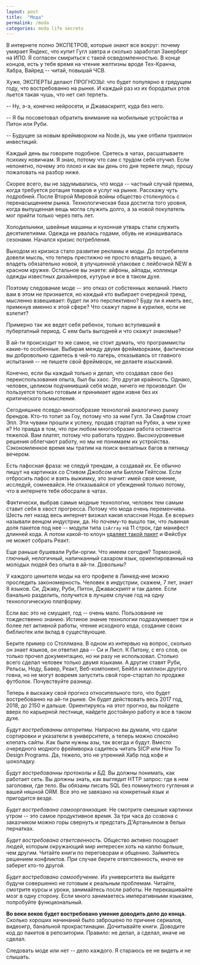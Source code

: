```yaml
---
layout: post
title:  "Мода"
permalink: /moda
categories: moda life secrets
---
```


В интернете полно ЭКСПЕТРОВ, которые знают все вокруг: почему умирает Яндекс,
что купит Гугл завтра и сколько заработал Закерберг на ИПО. Я согласен смириться
с такой осведомленностью. В конце концов, есть у тебя время на чтение желтизны
вроде Тех-Кранча, Хабра, Вайред -- читай, повышай ЧСВ.

Хуже, ЭКСПЕРТЫ делают ПРОГНОЗЫ: что будет популярно в грядущем году, что
востребованно на рынке. И каждый раз из их бородатых ртов льется такая чушь, что
нет сил терпеть.

-- Ну, э-э, конечно нейросети, и Джаваскрипт, куда без него.

-- Я бы посоветовал обратить внимание на мобильные устройства и Питон или Руби.

-- Будущее за новым вреймворком на Node.js, мы уже отбили триллион инвестиций.

Каждый день вы говорите подобное. Сретесь в чатах, расшатываете психику
новичкам. Я знаю, потому что сам с трудом себя отучил. Если непонятно, почему
это плохо и как вы день ото дня теряете лицо, прошу пожаловать на разбор ниже.

Скорее всего, вы не задумывались, что мода -- частный случай приема, когда
требуется ротация товаров и услуг на рынке. Расскажу чуть подробней. После
Второй Мировой войны общество столкнулось с перенасыщением
рынка. Технологическая база достигла того уровня, когда выпущенная вещь могла
служить долго, а за новой покупатель мог прийти только через пять лет.

Холодильники, швейные машины и кухонная утварь стали служить
десятилетиями. Одежда не рвалась годами, обувь не изнашивалась сезонами. Начался
кризис потребления.

Выходом из кризиса стало развитие рекламы и моды. До потребителя довели мысль,
что теперь престижно не просто владеть вещью, а владеть обязательно новой, в
улучшенной упаковке с лейбочкой NEW в красном кружке. Остальное вы знаете:
айфоны, айпады, коллекци одежды известных дизайнеров, кутурье и все в таком
духе.

Поэтому следование моде -- это отказ от собстенных желаний. Никто вам в этом не
признается, но каждый кто выбирает очередной тренд, мысленно взвешивает: будет
ли это перспективно? Буду ли я иметь вес, примкнув именно к этой сфере? Что
скажут парни в курилке, если не взлетит?

Примерно так же ведет себя ребенок, только вступивший в пубертатный период. С
кем быть выгодней и что скажут знакомые?

В ай-ти происходит то же самое, не стоит думать, что программисты какие-то
особенные. Выбирая между двумя фреймворками, фактически вы добровольно сдаетесь
в чей-то лагерь, отказываясь от главного испытания -- не пишете свой фреймворк,
не делаете изысканий.

Конечно, если бы каждый только и делал, что создавал свое без переиспользования
опыта, был бы хаос. Это другая крайность. Однако, человек, целиком подчинивший
себя моде, ничего не производит. Он пользуется только готовым и принимает идеи
извне без их критического осмысления.

Сегодняшнее псевдо-многообразие технологий аналогично рынку брендов. Кто-то
топит за Гоу, потому что за ним Гугл. За Свифтом стоит Эпл. Эти чуваки прошли к
успеху, продав стартап на Рубях, а чем хуже я? Но правда в том, что при любом
многообразии работа останется тяжелой. Вам платят, потому что работать
трудно. Высокоуровневые решения облегчают работу, но мы не понимаем их
устройства. Сэкономленное время мы тратим на поиск внезапных багов в пятницу
вечером.

Есть пафосная фраза: не следуй трендам, а создавай их. Ее обычно пишут на
картинках со Стивом Джобсом или Биллом Гейтсом. Если отбросить пафос и взять
выжимку, это значит: имей свое мнение, исследуй, сомневайся. Не отказывайся от
убеждений только потому, что в интернете тебя обосрали в чатах.

Фактически, выбрав самые модные технологии, человек тем самым ставит себя в
хвост прогресса. Потому что мода очень переменчива. Шесть лет назад весь
интернет визжал какая классная Нода. Ее всерьез называли венцом индустрии,
да. Но почему-то вышло так, что львиная доля пакетов под нее -- модули типа
`isArray` на 11 строк, где манифест длинней кода. А потом какой-то клоун
[удаляет такой пакет](/npm) и Фейсбук не может собрать Реакт.

Еще раньше бушевали Руби-оргии. Что имеем сегодня? Тормозной, глючный,
нелогичный, напичканный сахаром язык, ориентированный на молодых людей без опыта
в ай-ти. Довольны?

У каждого ценителя моды на его профиле в Линкед-ине можно проследить
закономерность. Человек в индустрии, скажем, 7 лет, знает 8 языков. Си, Джаву,
Руби, Питон, Джаваскрипт и так далее. Если банально разделить, получится в
лучшем случае год на одну технологическую платформу.

Если вас это не смущает, год -- очень мало. Пользование не тождественно
знанию. Истиное знание технологии подразумевает три и более лет активной работы,
чтение исходного кода, создание своих библиотек или вклад в существующие.

Берите пример со Столлмана. В одном из интервью на вопрос, сколько он знает
языков, он ответил два -- Си и Лисп. К Питону, с его слов, он только прочел
документацию, но ни разу не использовал. Столько всего сделал человек только
двумя языками. А другие ставят Руби, Рельсы, Ноду, Бавер, Реакт, Веб-компонент,
Бейбл и миллион другого говна, но не могут вовремя запустить свой горе-стартап
по продаже футболок. Почувствуйте разницу.

Теперь я выскажу свой прогноз относительного того, что будет востребованно на
ай-ти рынке. Он будет действовать весь 2017 год, 2018, до 2150 и
дальше. Ориентируясь на этот прогноз, вы пойдете вверх по карьерной лестнице,
найдете достойную работу и все в таком духе.

*Будут востребованны алгоритмы.* Напрасно вы думали, что сдали сортировки и
указатели в университете, а теперь можно спокойно клепать сайты. Как были нужны
азы, так всегда и будут. Вместо очередного модного фреймворка садитесь читать
SICP или How To Design Programs. Да, тяжело, это не утренний Хабр под кофе и
шоколадку.

*Будут востребованны протоколы и БД.* Вы должны понимать, как работает сеть. Вы
должны знать, как выглядит HTTP запрос: где в нем заголовки, где тело. Вы
обязаны писать SQL без поминутного гугления и вашей няшной ORM. Все это не
завязано на конкретный язык и пригодится везде.

*Будет востребована самоорганизация.* Не смотрите смешные картинки утром -- это
самое продуктивное время. За три часа до созвона с заказчиком можно горы
свернуть и предстать Д'Артаньяном в белых перчатках.

*Будет востребована ответсвенность.* Общество активно поощрает людей, которым
окружающий мир интересен хоть на каплю больше, чем другим. Читайте книги по
переговорам и общению. Займитесь решением конфликтов. При случае берите
ответсвенность, иначе ее заберет кто-то другой.

*Будет востребовано самообучение.* Из университета вы выйдете будучи совершенно
не готовым к реальным проблемам. Читайте, смотрите курсы и уроки, занимайтесь
после работы. Не перекашивайте мозг в одну сторону. Если много занимаетесь
императивными языками, попробуйте функциональный.

**Во веки веков будет востребовано умение доводить дело до конца.** Сколько
хороших начинаний было заброшено по причине сериалов, видеоигр, банальной
прокрастинации. Дочитывайте книги. Доводите код до пакетов в
репозитории. Правило: не делал, а сделал, иначе не сделал.

Следовать моде или нет -- дело каждого. Я стараюсь ее не видеть и не слышать.
